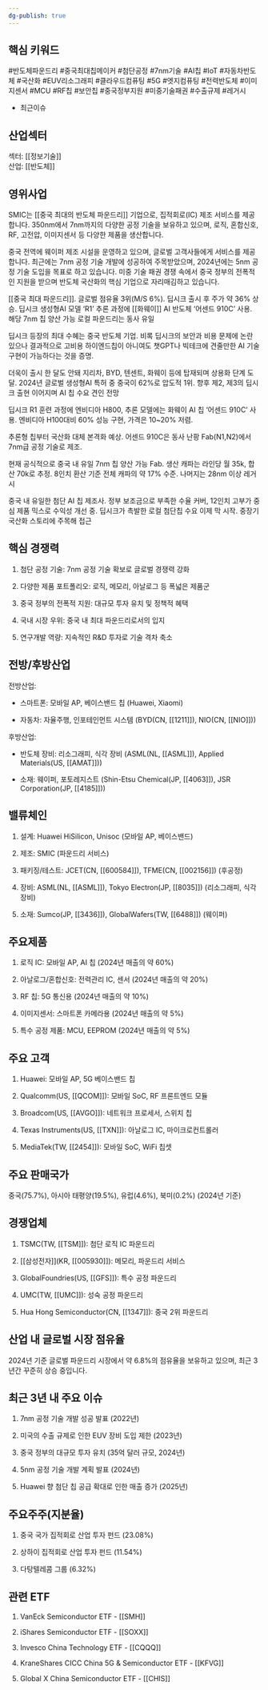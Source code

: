 ```yaml
---
dg-publish: true
---
```

## 핵심 키워드

#반도체파운드리 #중국최대칩메이커 #첨단공정 #7nm기술 #AI칩 #IoT #자동차반도체 #국산화 #EUV리소그래피 #클라우드컴퓨팅 #5G #엣지컴퓨팅 #전력반도체 #이미지센서 #MCU #RF칩 #보안칩 #중국정부지원 #미중기술패권 #수출규제 #레거시 


- 최근이슈

## 산업섹터

섹터: [[정보기술]]  
산업: [[반도체]]

## 영위사업

SMIC는 [[중국 최대의 반도체 파운드리]] 기업으로, 집적회로(IC) 제조 서비스를 제공합니다. 350nm에서 7nm까지의 다양한 공정 기술을 보유하고 있으며, 로직, 혼합신호, RF, 고전압, 이미지센서 등 다양한 제품을 생산합니다. 

중국 전역에 웨이퍼 제조 시설을 운영하고 있으며, 글로벌 고객사들에게 서비스를 제공합니다. 최근에는 7nm 공정 기술 개발에 성공하여 주목받았으며, 2024년에는 5nm 공정 기술 도입을 목표로 하고 있습니다. 미중 기술 패권 경쟁 속에서 중국 정부의 전폭적인 지원을 받으며 반도체 국산화의 핵심 기업으로 자리매김하고 있습니다.

[[중국 최대 파운드리]]. 글로벌 점유율 3위(M/S 6%). 딥시크 출시 후 주가 약 36% 상승. 딥시크 생성형AI 모델 ‘R1’ 추론 과정에 [[화웨이]] AI 반도체 ‘어센드 910C’ 사용. 해당 7nm 칩 양산 가능 로컬 파운드리는 동사 유일

딥시크 등장의 최대 수혜는 중국 반도체 기업. 비록 딥시크의 보안과 비용 문제에 논란 있으나 결과적으로 고비용 하이엔드칩이 아니여도 챗GPT나 빅테크에 견줄만한 AI 기술 구현이 가능하다는 것을 증명. 

더욱이 출시 한 달도 안돼 지리차, BYD, 텐센트, 화웨이 등에 탑재되며 상용화 단계 도달. 2024년 글로벌 생성형AI 특허 중 중국이 62%로 압도적 1위. 향후 제2, 제3의 딥시크 출현 이어지며 AI 칩 수요 견인 전망

딥시크 R1 훈련 과정에 엔비디아 H800, 추론 모델에는 화웨이 AI 칩 ‘어센드 910C’ 사용. 엔비디아 H100대비 60% 성능 구현, 가격은 10~20% 저렴. 

추론형 칩부터 국산화 대체 본격화 예상. 어센드 910C은 동사 난팡 Fab(N1,N2)에서 7nm급 공정 기술로 제조. 

현재 공식적으로 중국 내 유일 7nm 칩 양산 가능 Fab. 생산 캐파는 라인당 월 35k, 합산 70k로 추정. 8인치 환산 기준 전체 캐파의 약 17% 수준. 나머지는 28nm 이상 레거시

중국 내 유일한 첨단 AI 칩 제조사. 정부 보조금으로 부족한 수율 커버, 12인치 고부가 중심 제품 믹스로 수익성 개선 중. 딥시크가 촉발한 로컬 첨단칩 수요 이제 막 시작. 중장기 국산화 스토리에 주목해 접근

## 핵심 경쟁력

1. 첨단 공정 기술: 7nm 공정 기술 확보로 글로벌 경쟁력 강화
    
2. 다양한 제품 포트폴리오: 로직, 메모리, 아날로그 등 폭넓은 제품군
    
3. 중국 정부의 전폭적 지원: 대규모 투자 유치 및 정책적 혜택
    
4. 국내 시장 우위: 중국 내 최대 파운드리로서의 입지
    
5. 연구개발 역량: 지속적인 R&D 투자로 기술 격차 축소
    

## 전방/후방산업

전방산업:

- 스마트폰: 모바일 AP, 베이스밴드 칩 (Huawei, Xiaomi)
    
- 자동차: 자율주행, 인포테인먼트 시스템 (BYD(CN, [[1211]]), NIO(CN, [[NIO]]))
    

후방산업:

- 반도체 장비: 리소그래피, 식각 장비 (ASML(NL, [[ASML]]), Applied Materials(US, [[AMAT]]))
    
- 소재: 웨이퍼, 포토레지스트 (Shin-Etsu Chemical(JP, [[4063]]), JSR Corporation(JP, [[4185]]))
    

## 밸류체인

1. 설계: Huawei HiSilicon, Unisoc (모바일 AP, 베이스밴드)
    
2. 제조: SMIC (파운드리 서비스)
    
3. 패키징/테스트: JCET(CN, [[600584]]), TFME(CN, [[002156]]) (후공정)
    
4. 장비: ASML(NL, [[ASML]]), Tokyo Electron(JP, [[8035]]) (리소그래피, 식각 장비)
    
5. 소재: Sumco(JP, [[3436]]), GlobalWafers(TW, [[6488]]) (웨이퍼)
    

## 주요제품

1. 로직 IC: 모바일 AP, AI 칩 (2024년 매출의 약 60%)
    
2. 아날로그/혼합신호: 전력관리 IC, 센서 (2024년 매출의 약 20%)
    
3. RF 칩: 5G 통신용 (2024년 매출의 약 10%)
    
4. 이미지센서: 스마트폰 카메라용 (2024년 매출의 약 5%)
    
5. 특수 공정 제품: MCU, EEPROM (2024년 매출의 약 5%)
    

## 주요 고객

1. Huawei: 모바일 AP, 5G 베이스밴드 칩
    
2. Qualcomm(US, [[QCOM]]): 모바일 SoC, RF 프론트엔드 모듈
    
3. Broadcom(US, [[AVGO]]): 네트워크 프로세서, 스위치 칩
    
4. Texas Instruments(US, [[TXN]]): 아날로그 IC, 마이크로컨트롤러
    
5. MediaTek(TW, [[2454]]): 모바일 SoC, WiFi 칩셋
    

## 주요 판매국가

중국(75.7%), 아시아 태평양(19.5%), 유럽(4.6%), 북미(0.2%) (2024년 기준)

## 경쟁업체

1. TSMC(TW, [[TSM]]): 첨단 로직 IC 파운드리
    
2. [[삼성전자]](KR, [[005930]]): 메모리, 파운드리 서비스
    
3. GlobalFoundries(US, [[GFS]]): 특수 공정 파운드리
    
4. UMC(TW, [[UMC]]): 성숙 공정 파운드리
    
5. Hua Hong Semiconductor(CN, [[1347]]): 중국 2위 파운드리
    

## 산업 내 글로벌 시장 점유율

2024년 기준 글로벌 파운드리 시장에서 약 6.8%의 점유율을 보유하고 있으며, 최근 3년간 꾸준히 상승 중입니다.

## 최근 3년 내 주요 이슈

1. 7nm 공정 기술 개발 성공 발표 (2022년)
    
2. 미국의 수출 규제로 인한 EUV 장비 도입 제한 (2023년)
    
3. 중국 정부의 대규모 투자 유치 (35억 달러 규모, 2024년)
    
4. 5nm 공정 기술 개발 계획 발표 (2024년)
    
5. Huawei 향 첨단 칩 공급 확대로 인한 매출 증가 (2025년)
    

## 주요주주(지분율)

1. 중국 국가 집적회로 산업 투자 펀드 (23.08%)
    
2. 상하이 집적회로 산업 투자 펀드 (11.54%)
    
3. 다탕텔레콤 그룹 (6.32%)
    

## 관련 ETF

1. VanEck Semiconductor ETF - [[SMH]]
    
2. iShares Semiconductor ETF - [[SOXX]]
    
3. Invesco China Technology ETF - [[CQQQ]]
    
4. KraneShares CICC China 5G & Semiconductor ETF - [[KFVG]]
    
5. Global X China Semiconductor ETF - [[CHIS]]
    
